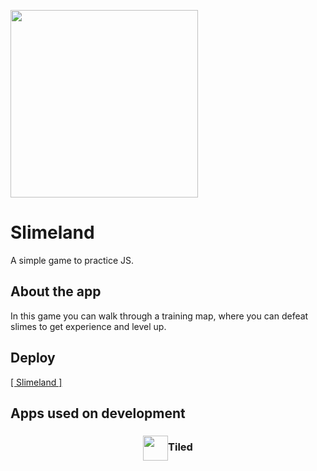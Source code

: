<img src="https://cdn.discordapp.com/attachments/387391441397350411/996955085013799043/unknown.png" height="300px"></img>

# Slimeland
A simple game to practice JS.

## About the app
In this game you can walk through a training map, where you can defeat slimes to get experience and level up.

## Deploy
<a href="https://danielpqb.github.io/my-first-web-game/" target="_blank">[ Slimeland ]</a>

## Apps used on development
### <div align="center"><img src="https://dl.flathub.org/repo/appstream/x86_64/icons/128x128/org.mapeditor.Tiled.png" height="40px" align="center"/>Tiled<div>

